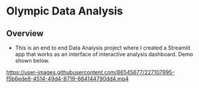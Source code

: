 # Olympic Data Analysis

## Overview
* This is an end to end Data Analysis project where I created a Streamlit app that works as an interface of interactive analysis dashboard. Demo shown below.

https://user-images.githubusercontent.com/86545677/227107995-f5b6ede8-4514-49d4-8719-664144790dd4.mp4
